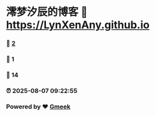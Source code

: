 # 澪梦汐辰的博客 :link: https://LynXenAny.github.io 
### :page_facing_up: [2](https://LynXenAny.github.io/tag.html) 
### :speech_balloon: 1 
### :hibiscus: 14 
### :alarm_clock: 2025-08-07 09:22:55 
### Powered by :heart: [Gmeek](https://github.com/Meekdai/Gmeek)
